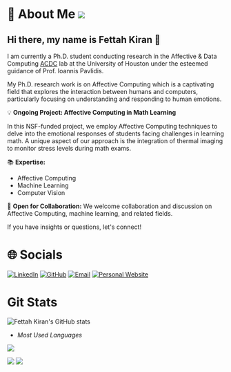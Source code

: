 # 💫 About Me ![](https://komarev.com/ghpvc/?username=ftth05&color=green)

## Hi there, my name is Fettah Kiran 👋

I am currently a Ph.D. student conducting research in the Affective & Data Computing [ACDC](https://cpl.uh.edu/index.php/) lab at the University of Houston under the esteemed guidance of Prof. Ioannis Pavlidis.

My Ph.D. research work is on Affective Computing which is a captivating field that explores the interaction between humans and computers, particularly focusing on understanding and responding to human emotions.
  
💡 **Ongoing Project: Affective Computing in Math Learning**

In this NSF-funded project, we employ Affective Computing techniques to delve into the emotional responses of students facing challenges in learning math. A unique aspect of our approach is the integration of thermal imaging to monitor stress levels during math exams.

📚 **Expertise:**
- Affective Computing
- Machine Learning
- Computer Vision

🤝 **Open for Collaboration:**
We welcome collaboration and discussion on Affective Computing, machine learning, and related fields. 

If you have insights or questions, let's connect!


# 🌐 Socials
[![LinkedIn](https://img.shields.io/badge/LinkedIn-Connect%20with%20Me-informational)](https://www.linkedin.com/in/fettahkiran/)
[![GitHub](https://img.shields.io/badge/GitHub-Follow%20Me-lightgrey)](https://github.com/ftth05)
[![Email](https://img.shields.io/badge/Email-Contact%20Me-red)](mailto:ftth05@gmail.com)
[![Personal Website](https://img.shields.io/badge/Bio-Open-8A2BE2)](https://f-kiran.github.io/)



# Git Stats
![Fettah Kiran's GitHub stats](https://github-readme-stats.vercel.app/api?username=ftth05&count_private=true&show_icons=true&theme=tokyonight&hide_border=true&rank_icon=percentile)

- _Most Used Languages_

[![](https://github-readme-stats.vercel.app/api/top-langs/?username=ftth05&count_private=true&langs_count=9&theme=tokyonight&layout=compact&hide=makefile,jupyter%20notebook&hide_border=true)](https://github.com/anuraghazra/github-readme-stats)

![](http://github-profile-summary-cards.vercel.app/api/cards/most-commit-language?username=ftth05&theme=tokyonight)
![](http://github-profile-summary-cards.vercel.app/api/cards/repos-per-language?username=ftth05&theme=tokyonight)




